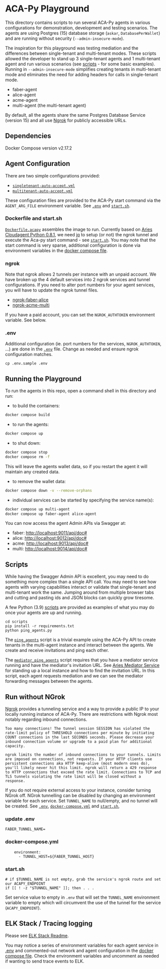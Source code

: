 # ACA-Py Playground

This directory contains scripts to run several ACA-Py agents in various configurations for demonstration, development and testing scenarios. The agents are using Postgres (15) database storage (`askar`, `DatabasePerWallet`) and are running without security (`--admin-insecure-mode`).

The inspiration for this playground was testing mediation and the differences between single-tenant and multi-tenant modes. These scripts allowed the developer to stand up 3 single-tenant agents and 1 multi-tenant agent and run various scenarios (see [scripts](./scripts) - for some basic examples). Running in `--admin-insecure-mode` simplifies creating tenants in multi-tenant mode and eliminates the need for adding headers for calls in single-tenant mode.

- faber-agent
- alice-agent
- acme-agent
- multi-agent (the multi-tenant agent)

By default, all the agents share the same Postgres Database Service (version 15) and all use [Ngrok](https://ngrok.com) for publicly accessible URLs.

## Dependencies

Docker Compose version v2.17.2

## Agent Configuration

There are two simple configurations provided:

- [`singletenant-auto-accept.yml`](./configs/singletenant-auto-accept.yml)
- [`multitenant-auto-accept.yml`](./configs/multitenant-auto-accept.yml)

These configuration files are provided to the ACA-Py start command via the `AGENT_ARG_FILE` environment variable. See [`.env`](./.env.sample) and [`start.sh`](./start.sh).

### Dockerfile and start.sh

[`Dockerfile.acapy`](./Dockerfile.acapy) assembles the image to run. Currently based on [Aries Cloudagent Python 0.8.1](ghcr.io/hyperledger/aries-cloudagent-python:py3.9-indy-1.16.0-0.8.1), we need [jq](https://stedolan.github.io/jq/) to setup (or not) the ngrok tunnel and execute the Aca-py start command - see [`start.sh`](./start.sh). You may note that the start command is very sparse, additional configuration is done via environment variables in the [docker compose file](./docker-compose.yml).

### ngrok

Note that ngrok allows 2 tunnels per instance with an unpaid account. We have broken up the 4 default services into 2 ngrok services and tunnel configurations. If you need to alter port numbers for your agent services, you will have to update the ngrok tunnel files.

- [ngrok-faber-alice](./ngrok-faber-alice.yml)
- [ngrok-acme-multi](./ngrok-acme-multi.yml)

If you have a paid account, you can set the `NGROK_AUTHTOKEN` environment variable. See below.

### .env

Additional configuration (ie. port numbers for the services, `NGROK_AUTHTOKEN`, ...) are done in the [`.env`](./.env.sample) file. Change as needed and ensure ngrok configuration matches.

```shell
cp .env.sample .env
```

## Running the Playground

To run the agents in this repo, open a command shell in this directory and run:

- to build the containers:

```bash
docker compose build
```

- to run the agents:

```bash
docker compose up
```

- to shut down:

```bash
docker compose stop
docker compose rm -f
```

This will leave the agents wallet data, so if you restart the agent it will maintain any created data.

- to remove the wallet data:

```bash
docker compose down -v --remove-orphans
```

- individual services can be started by specifying the service name(s):

```bash
docker compose up multi-agent
docker compose up faber-agent alice-agent
```

You can now access the agent Admin APIs via Swagger at:

- faber: [http://localhost:9011/api/doc#](http://localhost:9011/api/doc#)
- alice: [http://localhost:9012/api/doc#](http://localhost:9012/api/doc#)
- acme: [http://localhost:9013/api/doc#](http://localhost:9013/api/doc#)
- multi: [http://localhost:9014/api/doc#](http://localhost:9014/api/doc#)

## Scripts

While having the Swagger Admin API is excellent, you may need to do something more complex than a single API call. You may need to see how agents with varying capabilities interact or validate that single-tenant and multi-tenant work the same. Jumping around from multiple browser tabs and cutting and pasting ids and JSON blocks can quickly grow tiresome.

A few Python (3.9) [scripts](./scripts) are provided as examples of what you may do once your agents are up and running.

```shell
cd scripts
pip install -r requirements.txt
python ping_agents.py
```

The [`ping_agents`](./scripts/ping_agents.py) script is a trivial example using the ACA-Py API to create tenants in the multi-agent instance and interact between the agents. We create and receive invitations and ping each other.

The [`mediator_ping_agents`](./scripts/mediator_ping_agents) script requires that you have a mediator service running and have the mediator's invitation URL. See [Aries Mediator Service](https://github.com/hyperledger/aries-mediator-service) for standing up a local instance and how to find the invitation URL. In this script, each agent requests mediation and we can see the mediator forwarding messages between the agents.

## Run without NGrok

[Ngrok](https://ngrok.com) provides a tunneling service and a way to provide a public IP to your locally running instance of ACA-Py. There are restrictions with Ngrok most notably regarding inbound connections.

```shell
Too many connections! The tunnel session SESSION has violated the rate-limit policy of THRESHOLD connections per minute by initiating COUNT connections in the last SECONDS seconds. Please decrease your inbound connection volume or upgrade to a paid plan for additional capacity.

ngrok limits the number of inbound connections to your tunnels. Limits are imposed on connections, not requests. If your HTTP clients use persistent connections aka HTTP keep-alive (most modern ones do), you'll likely never hit this limit. ngrok will return a 429 response to HTTP connections that exceed the rate limit. Connections to TCP and TLS tunnels violating the rate limit will be closed without a response.
```

If you do not require external access to your instance, consider turning NGrok off. NGrok tunnelling can be disabled by changing an environment variable for each service. Set `TUNNEL_NAME` to null/empty, and no tunnel will be created. See [`.env`](.env.sample), [`docker-compose.yml`](./docker-compose.yml) and [`start.sh`](./start.sh),

### update .env

```shell
FABER_TUNNEL_NAME=
```

### docker-compose.yml

```shell
    environment:
      - TUNNEL_HOST=${FABER_TUNNEL_HOST}
```

### start.sh

```shell
# if $TUNNEL_NAME is not empty, grab the service's ngrok route and set our ACAPY_ENDPOINT
if [[ ! -z "$TUNNEL_NAME" ]]; then . . .
```

Set service value to empty in `.env` that will set the `TUNNEL_NAME` environment variable to empty which will circumvent the use of the tunnel for the service (`ACAPY_ENDPOINT`).

## ELK Stack / Tracing logging

Please see [ELK Stack Readme](../elk-stack/README.md).

You may notice a series of environment variables for each agent service in [.env](./.env.sample) and commented-out network and agent configuration in the [docker compose file](./docker-compose.yml). Check the environment variables and uncomment as needed if wanting to send trace events to ELK.
